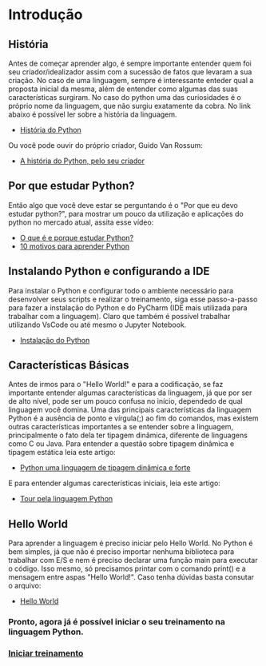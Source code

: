 # Introdução



## História
Antes de começar aprender algo, é sempre importante entender quem foi seu criador/idealizador assim com a sucessão de fatos que levaram a sua criação. No caso de uma linguagem, sempre é interessante enteder qual a proposta inicial da mesma, além de entender como algumas das suas características surgiram.
No caso do python uma das curiosidades é o próprio nome da linguagem, que não surgiu exatamente da cobra. No link abaixo é possível ler sobre a história da linguagem.
* [História do Python](http://mindbending.org/pt/a-historia-do-python)

Ou você pode ouvir do próprio criador, Guido Van Rossum:
* [A história do Python, pelo seu criador](https://www.youtube.com/watch?v=wjebq3d4IGk)

## Por que estudar Python?
Então algo que você deve estar se perguntando é o "Por que eu devo estudar python?", para mostrar um pouco da utilização e aplicações do python no mercado atual, assita esse vídeo:
* [O que é e porque estudar Python?](https://www.youtube.com/watch?v=-LATVnPcvHI)
* [10 motivos para aprender Python](https://www.hostgator.com.br/blog/10-motivos-para-voce-aprender-python/)

## Instalando Python e configurando a IDE
Para instalar o Python e configurar todo o ambiente necessário para desenvolver seus scripts e realizar o treinamento, siga esse passo-a-passo para fazer a instalação do Python e do PyCharm (IDE mais utilizada para trabalhar com a linguagem). Claro que também é possível trabalhar utilizando VsCode ou até mesmo o Jupyter Notebook.
* [Instalação do Python](https://www.devmedia.com.br/instalacao-do-python/40643)

## Características Básicas
Antes de irmos para o "Hello World!" e para a codificação, se faz importante entender algumas características da linguagem, já que por ser de alto nível, pode ser um pouco confusa no início, dependedo de qual linguagem você domina. Uma das principais características da linguagem Python é a ausência de ponto e vírgula(;) ao fim do comandos, mas existem outras características importantes a se entender sobre a linguagem, principalmente o fato dela ter tipagem dinâmica, diferente de linguagens como C ou Java.
Para entender a questão sobre tipagem dinâmica e tipagem estática leia este artigo:
* [Python uma linguagem de tipagem dinâmica e forte](http://blog.abraseucodigo.com.br/python-uma-linguagem-de-tipagem-dinamica-e-forte.html)

E para entender algumas carecterísticas iniciais, leia este artigo:
* [Tour pela linguagem Python](https://www.devmedia.com.br/python-tutorial-tour-pela-linguagem/40646)

## Hello World
Para aprender a linguagem é preciso iniciar pelo Hello World. No Python é bem simples, já que não é preciso importar nenhuma biblioteca para trabalhar com E/S e nem é preciso declarar uma função main para executar o código. Isso mesmo, só precisamos printar com o comando print() e a mensagem entre aspas "Hello World!".
Caso tenha dúvidas basta consutar o arquivo:
* [Hello World](https://github.com/ebrendon/Desenvolvedor_Python/blob/master/Comece%20por%20aqui/Hello_world.py)

### Pronto, agora já é possível iniciar o seu treinamento na linguagem Python.
###  [Iniciar treinamento](https://github.com/ebrendon/Desenvolvedor_Python/tree/master/Treinamento)

